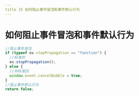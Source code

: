```yaml
---
title JS 如何阻⽌事件冒泡和事件默认⾏为
---
```


# 如何阻⽌事件冒泡和事件默认⾏为

```js
//阻⽌事件冒泡
if (typeof ev.stopPropagation == "function") {
  //标准的
  ev.stopPropagation();
} else {
  //⾮标准IE
  window.event.cancelBubble = true;
}
//阻⽌事件默认⾏为
return false;
```
